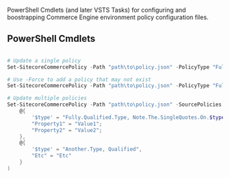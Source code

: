 PowerShell Cmdlets (and later VSTS Tasks) for configuring and boostrapping Commerce Engine environment policy configuration files.

## PowerShell Cmdlets

```PowerShell

# Update a single policy
Set-SitecoreCommercePolicy -Path "path\to\policy.json" -PolicyType "Fully.Qualified, Type" -Properties @{ "Property1" = "Value1"; "Property2" = "Value2" }

# Use -Force to add a policy that may not exist
Set-SitecoreCommercePolicy -Path "path\to\policy.json" -PolicyType "Fully.Qualified, Type" -Properties @{ "Property1" = "Value1"; "Property2" = "Value2" } -Force

# Update multiple policies
Set-SitecoreCommercePolicy -Path "path\to\policy.json" -SourcePolicies @(
	@{
		'$type' = "Fully.Qualified.Type, Note.The.SingleQuotes.On.$type",
		"Property1" = "Value1";
		"Property2" = "Value2";
	},
	@{
		'$type' = "Another.Type, Qualified",
		"Etc" = "Etc"
	}
)

```